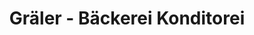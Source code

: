 ---
title: "Gräler - Bäckerei Konditorei"
url: /essen/graeler-baeckerei-konditorei/
shop: Bäckerei
---